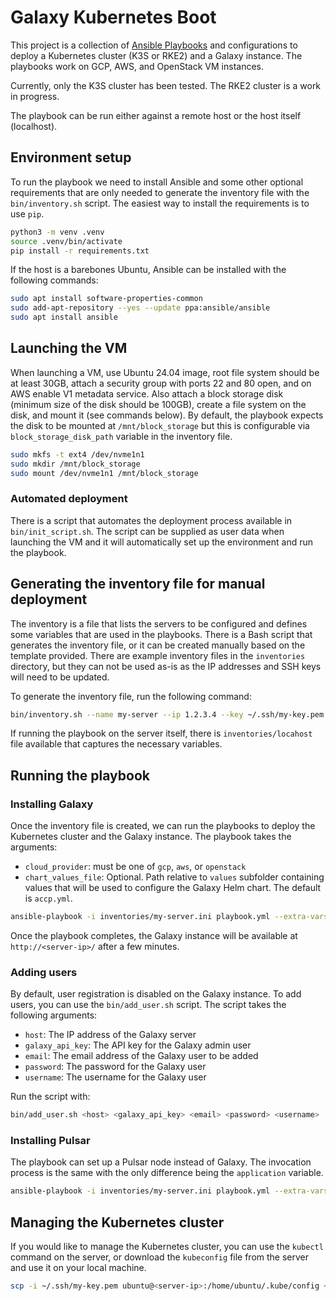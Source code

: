 # Galaxy Kubernetes Boot

This project is a collection of [Ansible Playbooks](https://docs.ansible.com/ansible/latest/playbook_guide/playbooks_intro.html) and configurations to deploy a Kubernetes cluster (K3S or RKE2) and a Galaxy instance. The playbooks work on GCP, AWS, and OpenStack VM instances.

Currently, only the K3S cluster has been tested. The RKE2 cluster is a work in progress.

The playbook can be run either against a remote host or the host itself (localhost).

## Environment setup

To run the playbook we need to install Ansible and some other optional requirements that are only needed to generate the inventory file with the `bin/inventory.sh` script. The easiest way to install the requirements is to use `pip`.

```bash
python3 -m venv .venv
source .venv/bin/activate
pip install -r requirements.txt
```

If the host is a barebones Ubuntu, Ansible can be installed with the following commands:

```bash
sudo apt install software-properties-common
sudo add-apt-repository --yes --update ppa:ansible/ansible
sudo apt install ansible
```

## Launching the VM

When launching a VM, use Ubuntu 24.04 image, root file system should be at least
30GB, attach a security group with ports 22 and 80 open, and on AWS enable V1
metadata service. Also attach a block storage disk (minimum size of the disk
should be 100GB), create a file system on the disk, and mount it (see commands
below). By default, the playbook expects the disk to be mounted at
`/mnt/block_storage` but this is configurable via `block_storage_disk_path`
variable in the inventory file.

```bash
sudo mkfs -t ext4 /dev/nvme1n1
sudo mkdir /mnt/block_storage
sudo mount /dev/nvme1n1 /mnt/block_storage
```

### Automated deployment

There is a script that automates the deployment process available in
`bin/init_script.sh`. The script can be supplied as user data when launching the
VM and it will automatically set up the environment and run the playbook.

## Generating the inventory file for manual deployment

The inventory is a file that lists the servers to be configured and defines some variables that are used in the playbooks. There is a Bash script that generates the inventory file, or it can be created manually based on the template provided. There are example inventory files in the `inventories` directory, but they can not be used as-is as the IP addresses and SSH keys will need to be updated.

To generate the inventory file, run the following command:

```bash
bin/inventory.sh --name my-server --ip 1.2.3.4 --key ~/.ssh/my-key.pem > inventories/my-server.ini
```

If running the playbook on the server itself, there is `inventories/locahost` file available that captures the necessary variables.

## Running the playbook

### Installing Galaxy

Once the inventory file is created, we can run the playbooks to deploy the
Kubernetes cluster and the Galaxy instance. The playbook takes the arguments:

- `cloud_provider`: must be one of `gcp`, `aws`, or `openstack`
- `chart_values_file`: Optional. Path relative to `values` subfolder containing
  values that will be used to configure the Galaxy Helm chart. The default is
  `accp.yml`.

```bash
ansible-playbook -i inventories/my-server.ini playbook.yml --extra-vars "cloud_provider=aws" --extra-vars "application=galaxy" --extra-vars "galaxy_api_key=changeme" --extra-vars "galaxy_admin_users=email@address.com"
```

Once the playbook completes, the Galaxy instance will be available at `http://<server-ip>/` after a few minutes.

### Adding users

By default, user registration is disabled on the Galaxy instance. To add users, you can use the `bin/add_user.sh` script. The script takes the following arguments:

- `host`: The IP address of the Galaxy server
- `galaxy_api_key`: The API key for the Galaxy admin user
- `email`: The email address of the Galaxy user to be added
- `password`: The password for the Galaxy user
- `username`: The username for the Galaxy user

Run the script with:

```bash
bin/add_user.sh <host> <galaxy_api_key> <email> <password> <username>
```

### Installing Pulsar

The playbook can set up a Pulsar node instead of Galaxy. The invocation process is the same with the only difference being the `application` variable.

```bash
ansible-playbook -i inventories/my-server.ini playbook.yml --extra-vars "cloud_provider=aws" --extra-vars "application=pulsar" --extra-vars "pulsar_api_key=changeme"
```


## Managing the Kubernetes cluster

If you would like to manage the Kubernetes cluster, you can use the `kubectl` command on the server, or download the `kubeconfig` file from the server and use it on your local machine.

```bash
scp -i ~/.ssh/my-key.pem ubuntu@<server-ip>:/home/ubuntu/.kube/config ~/.kube/config
```
